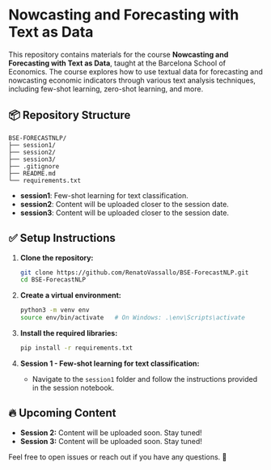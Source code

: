# Nowcasting and Forecasting with Text as Data

This repository contains materials for the course **Nowcasting and Forecasting with Text as Data**, taught at the Barcelona School of Economics. The course explores how to use textual data for forecasting and nowcasting economic indicators through various text analysis techniques, including few-shot learning, zero-shot learning, and more.

## 📦 Repository Structure

```
BSE-FORECASTNLP/
├── session1/
├── session2/
├── session3/
├── .gitignore
├── README.md
└── requirements.txt
```

* **session1**: Few-shot learning for text classification.
* **session2**: Content will be uploaded closer to the session date.
* **session3**: Content will be uploaded closer to the session date.

## ✅ Setup Instructions

1. **Clone the repository:**

   ```bash
   git clone https://github.com/RenatoVassallo/BSE-ForecastNLP.git
   cd BSE-ForecastNLP
   ```

2. **Create a virtual environment:**

   ```bash
   python3 -m venv env
   source env/bin/activate   # On Windows: .\env\Scripts\activate
   ```

3. **Install the required libraries:**

   ```bash
   pip install -r requirements.txt
   ```

4. **Session 1 - Few-shot learning for text classification:**

   * Navigate to the `session1` folder and follow the instructions provided in the session notebook.

## 🔥 Upcoming Content

* **Session 2:** Content will be uploaded soon. Stay tuned!
* **Session 3:** Content will be uploaded soon. Stay tuned!

Feel free to open issues or reach out if you have any questions. 🚀

